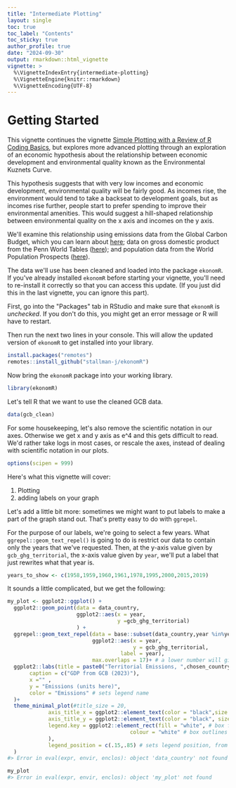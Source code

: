 ```yaml
---
title: "Intermediate Plotting"
layout: single
toc: true
toc_label: "Contents"
toc_sticky: true
author_profile: true
date: "2024-09-30"
output: rmarkdown::html_vignette
vignette: >
  %\VignetteIndexEntry{intermediate-plotting}
  %\VignetteEngine{knitr::rmarkdown}
  %\VignetteEncoding{UTF-8}
---
```




# Getting Started

This vignette continues the vignette [Simple Plotting with a Review of R Coding Basics](https://stallman-j.github.io/ekonomR/vignettes/basic-plotting/), but explores more advanced plotting through an exploration of an economic hypothesis about the relationship between economic development and environmental quality known as the Environmental Kuznets Curve. 

This hypothesis suggests that with very low incomes and economic development, environmental quality will be fairly good. As incomes rise, the environment would tend to take a backseat to development goals, but as incomes rise further, people start to prefer spending to improve their environmental amenities. This would suggest a hill-shaped relationship between environmental quality on the x axis and incomes on the y axis.

We'll examine this relationship using emissions data from the Global Carbon Budget, which you can learn about [here](https://globalcarbonbudget.org/); data on gross domestic product from the Penn World Tables ([here](https://www.rug.nl/ggdc/productivity/pwt/?lang=en)); and population data from the World Population Prospects ([here](https://population.un.org/wpp/)). 

The data we'll use has been cleaned and loaded into the package `ekonomR`. If you've already installed `ekonomR` before starting your vignette, you'll need to re-install it correctly so that you can access this update. (If you just did this in the last vignette, you can ignore this part).

First, go into the "Packages" tab in RStudio and make sure that `ekonomR` is *unchecked*. If you don't do this, you might get an error message or R will have to restart.

Then run the next two lines in your console. This will allow the updated version of `ekonomR` to get installed into your library.


``` r
install.packages("remotes") 
remotes::install_github("stallman-j/ekonomR")
```

Now bring the `ekonomR` package into your working library.


``` r
library(ekonomR)
```

Let's tell R that we want to use the cleaned GCB data.


``` r
data(gcb_clean)
```


For some housekeeping, let's also remove the scientific notation in our axes. Otherwise we get x and y axis as e^4 and this gets difficult to read. We'd rather take logs in most cases, or rescale the axes, instead of dealing with scientific notation in our plots.


``` r
options(scipen = 999)
```


Here's what this vignette will cover:

1. Plotting 
  1. adding labels on your graph
  

Let's add a little bit more: sometimes we might want to put labels to make a part of the graph stand out. That's pretty easy to do with `ggrepel`.

For the purpose of our labels, we're going to select a few years. What `ggrepel::geom_text_repel()` is going to do is restrict our data to contain only the years that we've requested. Then, at the y-axis value given by `gcb_ghg_territorial`, the x-axis value given by `year`, we'll put a label that just rewrites what that year is.


``` r
years_to_show <- c(1958,1959,1960,1961,1978,1995,2000,2015,2019)
```


It sounds a little complicated, but we get the following:

``` r
my_plot <- ggplot2::ggplot() + 
  ggplot2::geom_point(data = data_country,
                      ggplot2::aes(x = year, 
                                   y =gcb_ghg_territorial)
                      ) +
  ggrepel::geom_text_repel(data = base::subset(data_country,year %in%years_to_show), 
                           ggplot2::aes(x = year,
                                        y = gcb_ghg_territorial,
                                    label = year),
                           max.overlaps = 17)+ # a lower number will give fewer total labels; higher will put more labels in
  ggplot2::labs(title = paste0("Territorial Emissions, ",chosen_country_name),
       caption = c("GDP from GCB (2023)"),
       x ="" ,
       y = "Emissions (units here)",
       color = "Emissions" # sets legend name
  )+
  theme_minimal_plot(#title_size = 20,
             axis_title_x = ggplot2::element_text(color = "black",size = 15),
             axis_title_y = ggplot2::element_text(color = "black", size = 15),
             legend.key = ggplot2::element_rect(fill = "white", # box fill for the legend
                                       colour = "white" # box outlines for the legend
             ),
             legend_position = c(.15,.85) # sets legend position, from [0,1] on X axis then [0,1] on y
  )
#> Error in eval(expr, envir, enclos): object 'data_country' not found

my_plot
#> Error in eval(expr, envir, enclos): object 'my_plot' not found
```
